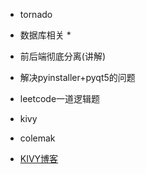 - tornado

- 数据库相关 *
- 前后端彻底分离(讲解)

- 解决pyinstaller+pyqt5的问题
- leetcode一道逻辑题


- kivy
- colemak
- [KIVY博客](https://blog.kivy.org/)